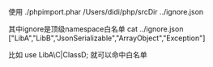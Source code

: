 使用
./phpimport.phar  /Users/didi/php/srcDir ../ignore.json

其中ignore是顶级namespace白名单
cat ../ignore.json
["LibA","LibB","JsonSerializable","ArrayObject","Exception"]

比如
use LibA\C|ClassD;
就可以命中白名单